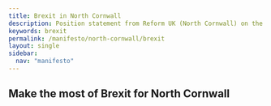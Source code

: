 ```yaml
---
title: Brexit in North Cornwall
description: Position statement from Reform UK (North Cornwall) on the Brexit in Cornwall.
keywords: brexit
permalink: /manifesto/north-cornwall/brexit
layout: single
sidebar:
  nav: "manifesto"
---
```

## Make the most of Brexit for North Cornwall

